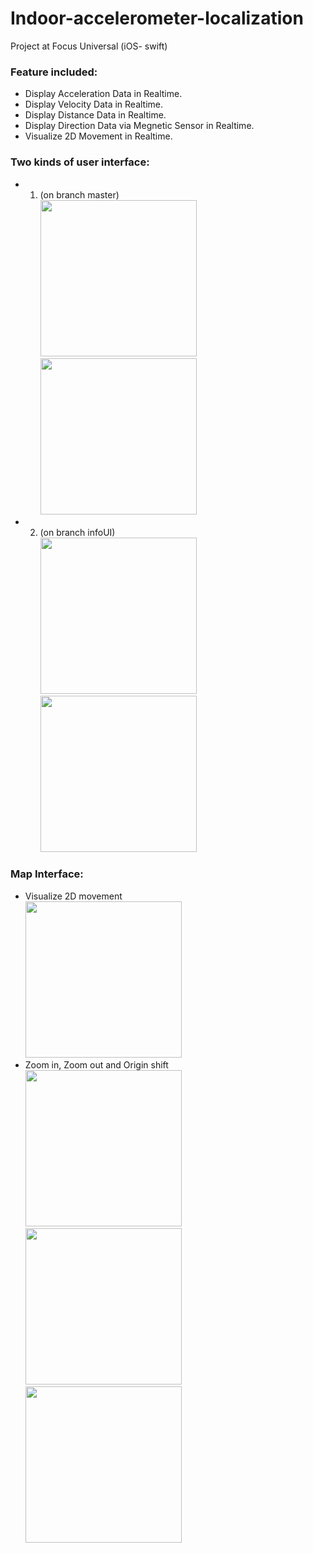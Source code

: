 # Indoor-accelerometer-localization
Project at Focus Universal (iOS- swift)


### Feature included:
- Display Acceleration Data in Realtime.
- Display Velocity Data in Realtime.
- Display Distance Data in Realtime.
- Display Direction Data via Megnetic Sensor in Realtime.
- Visualize 2D Movement in Realtime.

### Two kinds of user interface:<br>
- 1. (on branch master)<br>
<img src = "pic/IMG_2849.jpg" width = "250"></img>  <img src = "pic/IMG_2843.jpg" width = "250"></img><br>
- 2. (on branch infoUI)<br>
<img src = "pic/IMG_2856.jpg" width = "250"></img>  <img src = "pic/IMG_2861.jpg" width = "250"></img><br>

### Map Interface:
- Visualize 2D movement<br>
<img src = "pic/IMG_2861.jpg" width = "250"></img><br>
- Zoom in, Zoom out and Origin shift<br>
<img src = "pic/IMG_2862.jpg" width = "250">   </img><img src = "pic/IMG_2863.jpg" width = "250"></img>    </img><img src = "pic/IMG_2864.jpg" width = "250"></img><br>


